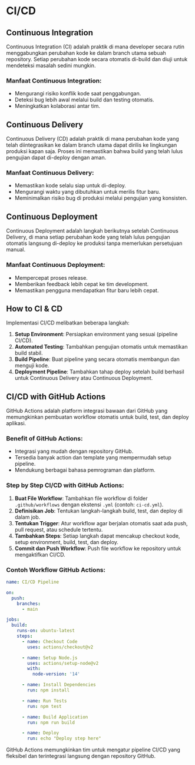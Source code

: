 # CI/CD

## Continuous Integration
Continuous Integration (CI) adalah praktik di mana developer secara rutin menggabungkan perubahan kode ke dalam branch utama sebuah repository. Setiap perubahan kode secara otomatis di-build dan diuji untuk mendeteksi masalah sedini mungkin.

### Manfaat Continuous Integration:
- Mengurangi risiko konflik kode saat penggabungan.
- Deteksi bug lebih awal melalui build dan testing otomatis.
- Meningkatkan kolaborasi antar tim.

## Continuous Delivery
Continuous Delivery (CD) adalah praktik di mana perubahan kode yang telah diintegrasikan ke dalam branch utama dapat dirilis ke lingkungan produksi kapan saja. Proses ini memastikan bahwa build yang telah lulus pengujian dapat di-deploy dengan aman.

### Manfaat Continuous Delivery:
- Memastikan kode selalu siap untuk di-deploy.
- Mengurangi waktu yang dibutuhkan untuk merilis fitur baru.
- Meminimalkan risiko bug di produksi melalui pengujian yang konsisten.

## Continuous Deployment
Continuous Deployment adalah langkah berikutnya setelah Continuous Delivery, di mana setiap perubahan kode yang telah lulus pengujian otomatis langsung di-deploy ke produksi tanpa memerlukan persetujuan manual.

### Manfaat Continuous Deployment:
- Mempercepat proses release.
- Memberikan feedback lebih cepat ke tim development.
- Memastikan pengguna mendapatkan fitur baru lebih cepat.

## How to CI & CD
Implementasi CI/CD melibatkan beberapa langkah:
1. **Setup Environment**: Persiapkan environment yang sesuai (pipeline CI/CD).
2. **Automated Testing**: Tambahkan pengujian otomatis untuk memastikan build stabil.
3. **Build Pipeline**: Buat pipeline yang secara otomatis membangun dan menguji kode.
4. **Deployment Pipeline**: Tambahkan tahap deploy setelah build berhasil untuk Continuous Delivery atau Continuous Deployment.

## CI/CD with GitHub Actions
GitHub Actions adalah platform integrasi bawaan dari GitHub yang memungkinkan pembuatan workflow otomatis untuk build, test, dan deploy aplikasi.

### Benefit of GitHub Actions:
- Integrasi yang mudah dengan repository GitHub.
- Tersedia banyak action dan template yang mempermudah setup pipeline.
- Mendukung berbagai bahasa pemrograman dan platform.

### Step by Step CI/CD with GitHub Actions:
1. **Buat File Workflow**: Tambahkan file workflow di folder `.github/workflows` dengan ekstensi `.yml` (contoh: `ci-cd.yml`).
2. **Definisikan Job**: Tentukan langkah-langkah build, test, dan deploy di dalam job.
3. **Tentukan Trigger**: Atur workflow agar berjalan otomatis saat ada push, pull request, atau schedule tertentu.
4. **Tambahkan Steps**: Setiap langkah dapat mencakup checkout kode, setup environment, build, test, dan deploy.
5. **Commit dan Push Workflow**: Push file workflow ke repository untuk mengaktifkan CI/CD.

### Contoh Workflow GitHub Actions:
```yaml
name: CI/CD Pipeline

on:
  push:
    branches:
      - main

jobs:
  build:
    runs-on: ubuntu-latest
    steps:
      - name: Checkout Code
        uses: actions/checkout@v2

      - name: Setup Node.js
        uses: actions/setup-node@v2
        with:
          node-version: '14'

      - name: Install Dependencies
        run: npm install

      - name: Run Tests
        run: npm test

      - name: Build Application
        run: npm run build

      - name: Deploy
        run: echo "Deploy step here"
```

GitHub Actions memungkinkan tim untuk mengatur pipeline CI/CD yang fleksibel dan terintegrasi langsung dengan repository GitHub.